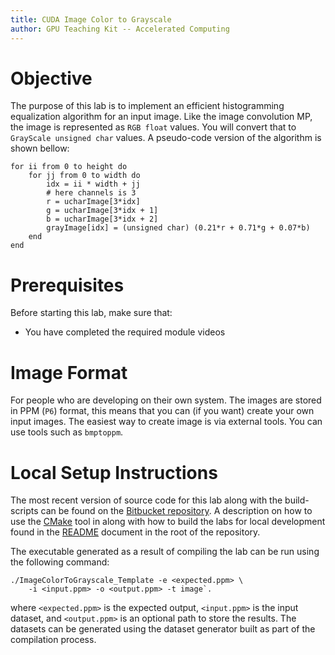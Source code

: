```yaml
---
title: CUDA Image Color to Grayscale
author: GPU Teaching Kit -- Accelerated Computing
---
```

# Objective

The purpose of this lab is to implement an efficient histogramming equalization
	algorithm for an input image.
Like the image convolution MP, the image is represented as `RGB float` values.
You will convert that to `GrayScale unsigned char` values.
A pseudo-code version of the algorithm is shown bellow:

	for ii from 0 to height do
		for jj from 0 to width do
			idx = ii * width + jj
			# here channels is 3
			r = ucharImage[3*idx]
			g = ucharImage[3*idx + 1]
			b = ucharImage[3*idx + 2]
			grayImage[idx] = (unsigned char) (0.21*r + 0.71*g + 0.07*b)
		end
	end

# Prerequisites

Before starting this lab, make sure that:

* You have completed the required module videos

# Image Format

For people who are developing on their own system.
The images are stored in PPM (`P6`) format, this means that you can (if you want) create your own input images.
The easiest way to create image is via external tools. You can use tools such as `bmptoppm`.

# Local Setup Instructions

The most recent version of source code for this lab along with the build-scripts can be found on the [Bitbucket repository](LINKTOLAB). A description on how to use the [CMake](https://cmake.org/) tool in along with how to build the labs for local development found in the [README](LINKTOREADME) document in the root of the repository.

The executable generated as a result of compiling the lab can be run using the following command:

~~~
./ImageColorToGrayscale_Template -e <expected.ppm> \
	-i <input.ppm> -o <output.ppm> -t image`.
~~~

where `<expected.ppm>` is the expected output, `<input.ppm>` is the input dataset, and `<output.ppm>` is an optional path to store the results. The datasets can be generated using the dataset generator built as part of the compilation process.
